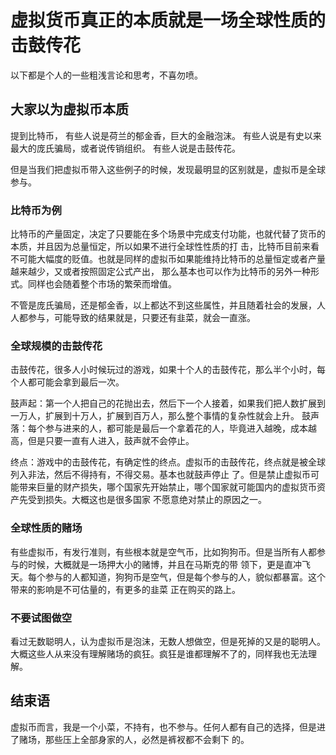 # 虚拟货币真正的本质就是一场全球性质的击鼓传花

以下都是个人的一些粗浅言论和思考，不喜勿喷。

## 大家以为虚拟币本质

提到比特币，
有些人说是荷兰的郁金香，巨大的金融泡沫。
有些人说是有史以来最大的庞氏骗局，或者说传销组织。
有些人说是击鼓传花。

但是当我们把虚拟币带入这些例子的时候，发现最明显的区别就是，虚拟币是全球参与。

### 比特币为例

比特币的产量固定，决定了只要能在多个场景中完成支付功能，也就代替了货币的本质，并且因为总量恒定，所以如果不进行全球性性质的打
击，比特币目前来看不可能大幅度的贬值。也就是同样的虚拟币如果能维持比特币的总量恒定或者产量越来越少，又或者按照固定公式产出，
那么基本也可以作为比特币的另外一种形式。同样也会随着整个市场的繁荣而增值。

不管是庞氏骗局，还是郁金香，以上都达不到这些属性，并且随着社会的发展，人人都参与，可能导致的结果就是，只要还有韭菜，就会一直涨。


### 全球规模的击鼓传花

击鼓传花，很多人小时候玩过的游戏，如果十个人的击鼓传花，那么半个小时，每个人都可能会拿到最后一次。

鼓声起：第一个人把自己的花抛出去，然后下一个人接着，如果我们把人数扩展到一万人，扩展到十万人，扩展到百万人，那么整个事情的复杂性就会上升。
鼓声落：每个参与进来的人，都可能是最后一个拿着花的人，毕竟进入越晚，成本越高，但是只要一直有人进入，鼓声就不会停止。

终点：游戏中的击鼓传花，有确定性的终点。虚拟币的击鼓传花，终点就是被全球列入非法，然后不得持有，不得交易。基本也就鼓声停止
了。但是禁止虚拟币可能带来巨量的财产损失，哪个国家先开始禁止，哪个国家就可能国内的虚拟货币资产先受到损失。大概这也是很多国家
不愿意绝对禁止的原因之一。

### 全球性质的赌场

有些虚拟币，有发行准则，有些根本就是空气币，比如狗狗币。但是当所有人都参与的时候，大概就是一场押大小的赌博，并且在马斯克的带
领下，更是直冲飞天。每个参与的人都知道，狗狗币是空气，但是每个参与的人，貌似都暴富。这个带来的影响是不可估量的，有更多的韭菜
正在购买的路上。


### 不要试图做空

看过无数聪明人，认为虚拟币是泡沫，无数人想做空，但是死掉的又是的聪明人。大概这些人从来没有理解赌场的疯狂。疯狂是谁都理解不了的，同样我也无法理解。

## 结束语

虚拟币而言，我是一个小菜，不持有，也不参与。任何人都有自己的选择，但是进了赌场，那些压上全部身家的人，必然是裤衩都不会剩下
的。
